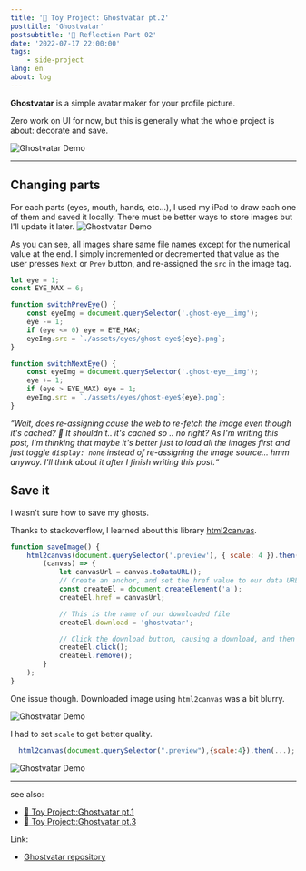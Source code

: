 ```yaml
---
title: '👻 Toy Project: Ghostvatar pt.2'
posttitle: 'Ghostvatar'
postsubtitle: '👻 Reflection Part 02'
date: '2022-07-17 22:00:00'
tags:
    - side-project
lang: en
about: log
---
```


**Ghostvatar** is a simple avatar maker for your profile picture.

Zero work on UI for now, but this is generally what the whole project is about: decorate and save.

![Ghostvatar Demo](/images/posts/ghostvatar/ghostvatar-demo.gif)

---

## Changing parts

For each parts (eyes, mouth, hands, etc...), I used my iPad to draw each one of them and saved it locally.
There must be better ways to store images but I'll update it later.
![Ghostvatar Demo](/images/posts/ghostvatar/assets.jpg)

As you can see, all images share same file names except for the numerical value at the end.
I simply incremented or decremented that value as the user presses `Next` or `Prev` button, and re-assigned the `src` in the image tag.

```js
let eye = 1;
const EYE_MAX = 6;

function switchPrevEye() {
    const eyeImg = document.querySelector('.ghost-eye__img');
    eye -= 1;
    if (eye <= 0) eye = EYE_MAX;
    eyeImg.src = `./assets/eyes/ghost-eye${eye}.png`;
}

function switchNextEye() {
    const eyeImg = document.querySelector('.ghost-eye__img');
    eye += 1;
    if (eye > EYE_MAX) eye = 1;
    eyeImg.src = `./assets/eyes/ghost-eye${eye}.png`;
}
```

_“Wait, does re-assigning cause the web to re-fetch the image even though it's cached? 🤔 It shouldn't.. it's cached so .. no right? As I'm writing this post, I'm thinking that maybe it's better just to load all the images first and just toggle `display: none` instead of re-assigning the image source... hmm anyway. I'll think about it after I finish writing this post.“_

## Save it

I wasn't sure how to save my ghosts.

Thanks to stackoverflow, I learned about this library [html2canvas](https://html2canvas.hertzen.com/).

```js
function saveImage() {
    html2canvas(document.querySelector('.preview'), { scale: 4 }).then(
        (canvas) => {
            let canvasUrl = canvas.toDataURL();
            // Create an anchor, and set the href value to our data URL
            const createEl = document.createElement('a');
            createEl.href = canvasUrl;

            // This is the name of our downloaded file
            createEl.download = 'ghostvatar';

            // Click the download button, causing a download, and then remove it
            createEl.click();
            createEl.remove();
        }
    );
}
```

One issue though. Downloaded image using `html2canvas` was a bit blurry.

![Ghostvatar Demo](/images/posts/ghostvatar/blurry-ghost.png)

I had to set `scale` to get better quality.

```js
  html2canvas(document.querySelector(".preview"),{scale:4}).then(...);
```

![Ghostvatar Demo](/images/posts/ghostvatar/clear-ghost.png)

---

see also:

-   [👻 Toy Project::Ghostvatar pt.1](./ghostvatar-1)
-   [👻 Toy Project::Ghostvatar pt.3](./ghostvatar-3)

Link:

-   [Ghostvatar repository](https://github.com/bprsstnt/ghost-vatar)
